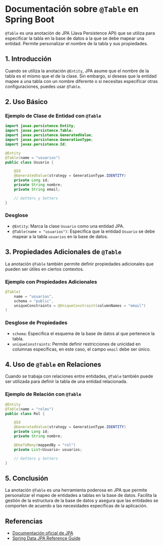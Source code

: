 # Documentación sobre `@Table` en Spring Boot

`@Table` es una anotación de JPA (Java Persistence API) que se utiliza para especificar la tabla en la base de datos a la que se debe mapear una entidad. Permite personalizar el nombre de la tabla y sus propiedades.

## 1. Introducción

Cuando se utiliza la anotación `@Entity`, JPA asume que el nombre de la tabla es el mismo que el de la clase. Sin embargo, si deseas que la entidad mapee a una tabla con un nombre diferente o si necesitas especificar otras configuraciones, puedes usar `@Table`.

## 2. Uso Básico

### Ejemplo de Clase de Entidad con `@Table`

```java
import javax.persistence.Entity;
import javax.persistence.Table;
import javax.persistence.GeneratedValue;
import javax.persistence.GenerationType;
import javax.persistence.Id;

@Entity
@Table(name = "usuarios")
public class Usuario {

    @Id
    @GeneratedValue(strategy = GenerationType.IDENTITY)
    private Long id;
    private String nombre;
    private String email;

    // Getters y Setters
}
```

### Desglose

- `@Entity`: Marca la clase `Usuario` como una entidad JPA.
- `@Table(name = "usuarios")`: Especifica que la entidad `Usuario` se debe mapear a la tabla `usuarios` en la base de datos.

## 3. Propiedades Adicionales de `@Table`

La anotación `@Table` también permite definir propiedades adicionales que pueden ser útiles en ciertos contextos.

### Ejemplo con Propiedades Adicionales

```java
@Table(
    name = "usuarios",
    schema = "public",
    uniqueConstraints = @UniqueConstraint(columnNames = "email")
)
```

### Desglose de Propiedades

- `schema`: Especifica el esquema de la base de datos al que pertenece la tabla.
- `uniqueConstraints`: Permite definir restricciones de unicidad en columnas específicas, en este caso, el campo `email` debe ser único.

## 4. Uso de `@Table` en Relaciones

Cuando se trabaja con relaciones entre entidades, `@Table` también puede ser utilizada para definir la tabla de una entidad relacionada.

### Ejemplo de Relación con `@Table`

```java
@Entity
@Table(name = "roles")
public class Rol {

    @Id
    @GeneratedValue(strategy = GenerationType.IDENTITY)
    private Long id;
    private String nombre;

    @OneToMany(mappedBy = "rol")
    private List<Usuario> usuarios;

    // Getters y Setters
}
```

## 5. Conclusión

La anotación `@Table` es una herramienta poderosa en JPA que permite personalizar el mapeo de entidades a tablas en la base de datos. Facilita la gestión de la estructura de la base de datos y asegura que las entidades se comporten de acuerdo a las necesidades específicas de la aplicación.

## Referencias

- [Documentación oficial de JPA](https://docs.oracle.com/javaee/7/api/javax/persistence/Table.html)
- [Spring Data JPA Reference Guide](https://docs.spring.io/spring-data/jpa/docs/current/reference/html/)
